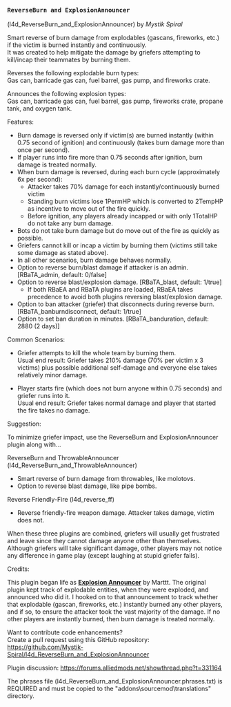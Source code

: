 ### `ReverseBurn and ExplosionAnnouncer`
(l4d_ReverseBurn_and_ExplosionAnnouncer) by *_Mystik Spiral_*  

Smart reverse of burn damage from explodables (gascans, fireworks, etc.) if the victim is burned instantly and continuously.  
It was created to help mitigate the damage by griefers attempting to kill/incap their teammates by burning them.  
  
Reverses the following explodable burn types:  
Gas can, barricade gas can, fuel barrel, gas pump, and fireworks crate.  
  
Announces the following explosion types:  
Gas can, barricade gas can, fuel barrel, gas pump, fireworks crate, propane tank, and oxygen tank.  
  
  
Features:  
  
- Burn damage is reversed only if victim(s) are burned instantly (within 0.75 second of ignition) and continuously (takes burn damage more than once per second).  
- If player runs into fire more than 0.75 seconds after ignition, burn damage is treated normally.  
- When burn damage is reversed, during each burn cycle (approximately 6x per second):  
  - Attacker takes 70% damage for each instantly/continuously burned victim  
  - Standing burn victims lose 1PermHP which is converted to 2TempHP as incentive to move out of the fire quickly.  
  - Before ignition, any players already incapped or with only 1TotalHP do not take any burn damage.  
- Bots do not take burn damage but do move out of the fire as quickly as possible.  
- Griefers cannot kill or incap a victim by burning them (victims still take some damage as stated above).  
- In all other scenarios, burn damage behaves normally.  
- Option to reverse burn/blast damage if attacker is an admin.  [RBaTA_admin, default: 0/false]  
- Option to reverse blast/explosion damage.  [RBaTA_blast, default: 1/true]  
  - If both RBaEA and RBaTA plugins are loaded, RBaEA takes precedence to avoid both plugins reversing blast/explosion damage.  
- Option to ban attacker (griefer) that disconnects during reverse burn. [RBaTA_banburndisconnect, default: 1/true]  
- Option to set ban duration in minutes. [RBaTA_banduration, default: 2880 (2 days)]  
  
  
Common Scenarios:  
  
- Griefer attempts to kill the whole team by burning them.  
Usual end result: Griefer takes 210% damage (70% per victim x 3 victims) plus possible additional self-damage and everyone else takes relatively minor damage.  
  
- Player starts fire (which does not burn anyone within 0.75 seconds) and griefer runs into it.  
Usual end result: Griefer takes normal damage and player that started the fire takes no damage.  
  
 
Suggestion:  
  
To minimize griefer impact, use the ReverseBurn and ExplosionAnnouncer plugin along with...  
  
ReverseBurn and ThrowableAnnouncer (l4d_ReverseBurn_and_ThrowableAnnouncer)  
- Smart reverse of burn damage from throwables, like molotovs.  
- Option to reverse blast damage, like pipe bombs.  
  
Reverse Friendly-Fire (l4d_reverse_ff)  
- Reverse friendly-fire weapon damage.  Attacker takes damage, victim does not.  
  
When these three plugins are combined, griefers will usually get frustrated and leave since they cannot damage anyone other than themselves.  
Although griefers will take significant damage, other players may not notice any difference in game play (except laughing at stupid griefer fails).  
  
  
Credits:  

This plugin began life as **[Explosion Announcer](https://forums.alliedmods.net/showthread.php?t=328006)** by Marttt.  The original plugin kept track of explodable entities, when they were exploded, and announced who did it. I hooked on to that announcement to track whether that explodable (gascan, fireworks, etc.) instantly burned any other players, and if so, to ensure the attacker took the vast majority of the damage. If no other players are instantly burned, then burn damage is treated normally.  


Want to contribute code enhancements?  
Create a pull request using this GitHub repository:  
https://github.com/Mystik-Spiral/l4d_ReverseBurn_and_ExplosionAnnouncer  

Plugin discussion: https://forums.alliedmods.net/showthread.php?t=331164  

The phrases file (l4d_ReverseBurn_and_ExplosionAnnouncer.phrases.txt) is REQUIRED and must be copied to the "addons\sourcemod\translations" directory.
